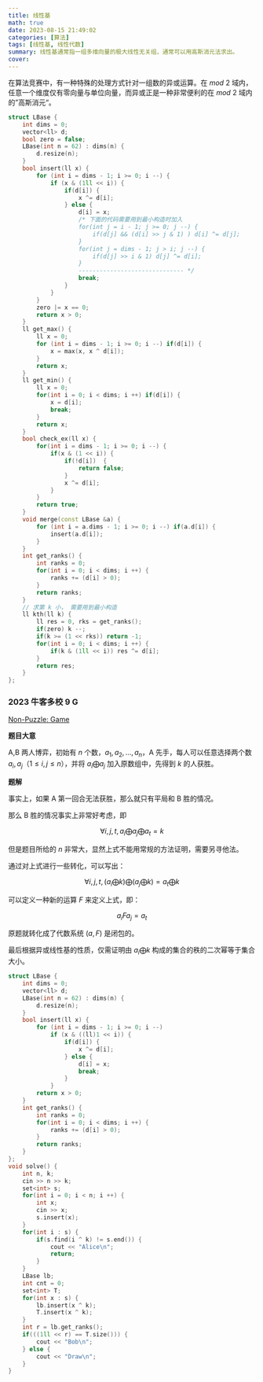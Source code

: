 ```yaml
---
title: 线性基
math: true
date: 2023-08-15 21:49:02
categories: [算法]
tags: [线性基, 线性代数]
summary: 线性基通常指一组多维向量的极大线性无关组，通常可以用高斯消元法求出。
cover:
---
```


在算法竞赛中，有一种特殊的处理方式针对一组数的异或运算。在 $mod\ 2$ 域内，任意一个维度仅有零向量与单位向量，而异或正是一种非常便利的在 $mod\ 2$ 域内的”高斯消元“。

```cpp
struct LBase {
    int dims = 0;
    vector<ll> d;
    bool zero = false;
    LBase(int n = 62) : dims(n) {
        d.resize(n);
    }
    bool insert(ll x) {
        for (int i = dims - 1; i >= 0; i --) {
            if (x & (1ll << i)) {
                if(d[i]) {
                    x ^= d[i];
                } else {
                    d[i] = x;
                    /* 下面的代码需要用到最小构造时加入
                    for(int j = i - 1; j >= 0; j --) {
                        if(d[j] && (d[i] >> j & 1) ) d[i] ^= d[j];
                    }
                    for(int j = dims - 1; j > i; j --) {
                        if(d[j] >> i & 1) d[j] ^= d[i];
                    }
                    ------------------------------ */
                    break;
                }
            }
        }
        zero |= x == 0;
        return x > 0;
    }
    ll get_max() {
        ll x = 0;
        for (int i = dims - 1; i >= 0; i --) if(d[i]) {
            x = max(x, x ^ d[i]);
        }
        return x;
    }
    ll get_min() {
        ll x = 0;
        for(int i = 0; i < dims; i ++) if(d[i]) {
            x = d[i];
            break;
        }
        return x;
    }
    bool check_ex(ll x) {
        for(int i = dims - 1; i >= 0; i --) {
            if(x & (1 << i)) {
                if(!d[i])  {
                    return false;
                }
                x ^= d[i];
            }
        }
        return true;
    }
    void merge(const LBase &a) {
        for (int i = a.dims - 1; i >= 0; i --) if(a.d[i]) {
            insert(a.d[i]);
        }
    }
    int get_ranks() {
        int ranks = 0;
        for(int i = 0; i < dims; i ++) {
            ranks += (d[i] > 0);
        }
        return ranks;
    }
    // 求第 k 小， 需要用到最小构造
    ll kth(ll k) {
        ll res = 0, rks = get_ranks();
        if(zero) k --;
        if(k >= (1 << rks)) return -1;
        for(int i = 0; i < dims; i ++) {
            if(k & (1ll << i)) res ^= d[i];
        }
        return res;
    }
};
```

### 2023 牛客多校 9 G

[Non-Puzzle: Game](https://ac.nowcoder.com/acm/contest/57363/G)

**题目大意**

A,B 两人博弈，初始有 $n$ 个数，$a_1, a_2, ..., a_n$，A 先手，每人可以任意选择两个数 $a_i,a_j$（$1\leq i,j\leq n$），并将 $a_i \bigoplus a_j$ 加入原数组中，先得到 $k$ 的人获胜。

**题解**

事实上，如果 A 第一回合无法获胜，那么就只有平局和 B 胜的情况。

那么 B 胜的情况事实上非常好考虑，即

$$
    \forall i, j, t, a_i \bigoplus a_j \bigoplus a_t = k
$$

但是题目所给的 $n$ 非常大，显然上式不能用常规的方法证明，需要另寻他法。

通过对上式进行一些转化，可以写出：

$$
    \forall i, j, t, (a_i \bigoplus k) \bigoplus (a_j \bigoplus k)  = a_t\bigoplus k
$$

可以定义一种新的运算 $F$ 来定义上式，即：

$$
    a_i F a_j = a_t
$$

原题就转化成了代数系统 $(a, F)$ 是闭包的。

最后根据异或线性基的性质，仅需证明由 $a_i \bigoplus k$ 构成的集合的秩的二次幂等于集合大小。

```cpp
struct LBase {
    int dims = 0;
    vector<ll> d;
    LBase(int n = 62) : dims(n) {
        d.resize(n);
    }
    bool insert(ll x) {
        for (int i = dims - 1; i >= 0; i --)
            if (x & ((ll)1 << i)) {
                if(d[i]) {
                    x ^= d[i];
                } else {
                    d[i] = x;
                    break;
                }
            }
        return x > 0;
    }
    int get_ranks() {
        int ranks = 0;
        for(int i = 0; i < dims; i ++) {
            ranks += (d[i] > 0);
        }
        return ranks;
    }
};
void solve() {
    int n, k; 
    cin >> n >> k;
    set<int> s;
    for(int i = 0; i < n; i ++) {
        int x;
        cin >> x;
        s.insert(x);
    }
    for(int i : s) {
        if(s.find(i ^ k) != s.end()) {
            cout << "Alice\n";
            return;
        }
    }
    LBase lb;
    int cnt = 0;
    set<int> T;
    for(int x : s) {
        lb.insert(x ^ k);
        T.insert(x ^ k);
    }
    int r = lb.get_ranks();
    if(((1ll << r) == T.size())) {
        cout << "Bob\n";
    } else {
        cout << "Draw\n";
    }
}
```